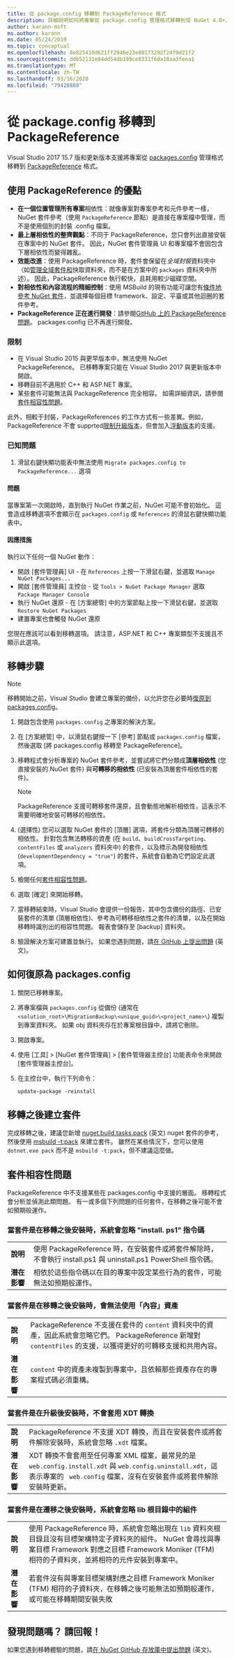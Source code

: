 ```yaml
---
title: 從 package.config 移轉到 PackageReference 格式
description: 詳細說明如何將專案從 package.config 管理格式移轉到受 NuGet 4.0+、VS2017 與 .NET Core 2.0 支援的 PackageReference
author: karann-msft
ms.author: karann
ms.date: 05/24/2019
ms.topic: conceptual
ms.openlocfilehash: 8e825410d621ff2946e23e80173292f24f9d21f2
ms.sourcegitcommit: ddb52131e84dd54db199ce8331f6da18aa3feea1
ms.translationtype: MT
ms.contentlocale: zh-TW
ms.lasthandoff: 03/16/2020
ms.locfileid: "79428888"
---
```

# <a name="migrate-from-packagesconfig-to-packagereference"></a>從 package.config 移轉到 PackageReference

Visual Studio 2017 15.7 版和更新版本支援將專案從 [packages.config](../reference/packages-config.md) 管理格式移轉到 [PackageReference](../consume-packages/Package-References-in-Project-Files.md) 格式。

## <a name="benefits-of-using-packagereference"></a>使用 PackageReference 的優點

* **在一個位置管理所有專案**相依性：就像專案對專案參考和元件參考一樣，NuGet 套件參考（使用 `PackageReference` 節點）是直接在專案檔中管理，而不是使用個別的封裝 .config 檔案。
* **最上層相依性的整齊觀點**：不同于 PackageReference，您只會列出直接安裝在專案中的 NuGet 套件。 因此，NuGet 套件管理員 UI 和專案檔不會因包含下層相依性而變得雜亂。
* **效能改進**：使用 PackageReference 時，套件會保留在*全域封裝*資料夾中（如[管理全域套件和](../consume-packages/managing-the-global-packages-and-cache-folders.md)快取資料夾，而不是在方案中的 `packages` 資料夾中所述）。 因此，PackageReference 執行較快，且耗用較少磁碟空間。
* **對相依性和內容流程的精細控制**：使用 MSBuild 的現有功能可讓您有[條件地參考 NuGet 套件](../consume-packages/Package-References-in-Project-Files.md#adding-a-packagereference-condition)，並選擇每個目標 framework、設定、平臺或其他迴圈的套件參考。
* **PackageReference 正在進行開發**：請參閱[GitHub 上的 PackageReference 問題](https://aka.ms/nuget-pr-improvements)。 packages.config 已不再進行開發。

### <a name="limitations"></a>限制

* 在 Visual Studio 2015 與更早版本中，無法使用 NuGet PackageReference。 已移轉專案只能在 Visual Studio 2017 與更新版本中開啟。
* 移轉目前不適用於 C++ 和 ASP.NET 專案。
* 某些套件可能無法與 PackageReference 完全相容。 如需詳細資訊，請參閱[套件相容性問題](#package-compatibility-issues)。

此外，相較于封裝，PackageReferences 的工作方式有一些差異。例如，PackageReference 不會 supprted[限制升級版本](../consume-packages/reinstalling-and-updating-packages.md#constraining-upgrade-versions)，但會加入[浮動版本](../consume-packages/package-references-in-project-files.md#floating-versions)的支援。

### <a name="known-issues"></a>已知問題

1. 滑鼠右鍵快顯功能表中無法使用 `Migrate packages.config to PackageReference...` 選項 

#### <a name="issue"></a>問題 
 
當專案第一次開啟時，直到執行 NuGet 作業之前，NuGet 可能不會初始化。 這會造成移轉選項不會顯示在 `packages.config` 或 `References` 的滑鼠右鍵快顯功能表中。 

#### <a name="workaround"></a>因應措施 

執行以下任何一個 NuGet 動作： 
* 開啟 [套件管理員] UI - 在 `References` 上按一下滑鼠右鍵，並選取 `Manage NuGet Packages...` 
* 開啟 [套件管理員] 主控台 - 從 `Tools > NuGet Package Manager` 選取 `Package Manager Console` 
* 執行 NuGet 還原 - 在 [方案總管] 中的方案節點上按一下滑鼠右鍵，並選取 `Restore NuGet Packages` 
* 建置專案也會觸發 NuGet 還原 

您現在應該可以看到移轉選項。 請注意，ASP.NET 和 C++ 專案類型不支援且不顯示此選項。 

## <a name="migration-steps"></a>移轉步驟

> [!Note]
> 移轉開始之前，Visual Studio 會建立專案的備份，以允許您在必要時[復原到 packages.config](#how-to-roll-back-to-packagesconfig)。

1. 開啟包含使用 `packages.config` 之專案的解決方案。

1. 在 [方案總管] 中，以滑鼠右鍵按一下 [參考] 節點或 `packages.config` 檔案，然後選取 [將 packages.config 移轉至 PackageReference]。

1. 移轉程式會分析專案的 NuGet 套件參考，並嘗試將它們分類成**頂層相依性** (您直接安裝的 NuGet 套件) 與**可轉移的相依性** (已安裝為頂層套件相依性的套件)。

   > [!Note]
   > PackageReference 支援可轉移套件還原，且會動態地解析相依性，這表示不需要明確地安裝可轉移的相依性。

1. (選擇性) 您可以選取 NuGet 套件的 [頂層] 選項，將套件分類為頂層可轉移的相依性。 針對包含無法轉移的資產 (在 `build`、`buildCrossTargeting`、`contentFiles` 或 `analyzers` 資料夾中) 的套件，以及標示為開發相依性 (`developmentDependency = "true"`) 的套件，系統會自動為它們設定此選項。

1. 檢閱任何[套件相容性問題](#package-compatibility-issues)。

1. 選取 [確定] 來開始移轉。

1. 當移轉結束時，Visual Studio 會提供一份報告，其中包含備份的路徑、已安裝套件的清單 (頂層相依性)、參考為可轉移相依性之套件的清單，以及在開始移轉時識別出的相容性問題。 報表會儲存至 [backup] 資料夾。

1. 驗證解決方案可建置並執行。 如果您遇到問題，請[在 GitHub 上提出問題](https://github.com/NuGet/Home/issues/) \(英文\)。

## <a name="how-to-roll-back-to-packagesconfig"></a>如何復原為 packages.config

1. 關閉已移轉專案。

1. 將專案檔與 `packages.config` 從備份 (通常在 `<solution_root>\MigrationBackup\<unique_guid>\<project_name>\`) 複製到專案資料夾。 如果 obj 資料夾存在於專案根目錄中，請將它刪除。

1. 開啟專案。

1. 使用 [工具] > [NuGet 套件管理員] > [套件管理器主控台] 功能表命令來開啟 [套件管理器主控台]。

1. 在主控台中，執行下列命令：

   ```ps
   update-package -reinstall
   ```

## <a name="create-a-package-after-migration"></a>移轉之後建立套件

完成移轉之後，建議您新增 [nuget.build.tasks.pack](https://www.nuget.org/packages/nuget.build.tasks.pack) \(英文\) nuget 套件的參考，然後使用 [msbuild -t:pack](../reference/msbuild-targets.md#pack-target) 來建立套件。 雖然在某些情況下，您可以使用 `dotnet.exe pack` 而不是 `msbuild -t:pack`，但不建議這麼做。

## <a name="package-compatibility-issues"></a>套件相容性問題

PackageReference 中不支援某些在 packages.config 中支援的層面。 移轉程式會分析並偵測此類問題。 有一或多個下列問題的任何套件，在移轉之後可能不會如預期般運作。

### <a name="installps1-scripts-are-ignored-when-the-package-is-installed-after-the-migration"></a>當套件是在移轉之後安裝時，系統會忽略 "install. ps1" 指令碼

| | |
| --- | --- |
| **說明** | 使用 PackageReference 時，在安裝套件或將套件解除時，不會執行 install.ps1 與 uninstall.ps1 PowerShell 指令碼。 |
| **潛在影響** | 相依於這些指令碼以在目的專案中設定某些行為的套件，可能無法如預期般運作。 |

### <a name="content-assets-are-not-available-when-the-package-is-installed-after-the-migration"></a>當套件是在移轉之後安裝時，會無法使用「內容」資產

| | |
| --- | --- |
| **說明** | PackageReference 不支援在套件的 `content` 資料夾中的資產，因此系統會忽略它們。 PackageReference 新增對 `contentFiles` 的支援，以獲得更好的可轉移支援和共用內容。  |
| **潛在影響** | `content` 中的資產未複製到專案中，且依賴那些資產存在的專案程式碼必須重構。  |

### <a name="xdt-transforms-are-not-applied-when-the-package-is-installed-after-the-upgrade"></a>當套件是在升級後安裝時，不會套用 XDT 轉換

| | |
| --- | --- |
| **說明** | PackageReference 不支援 XDT 轉換，而且在安裝套件或將套件解除安裝時，系統會忽略 `.xdt` 檔案。   |
| **潛在影響** | XDT 轉換不會套用至任何專案 XML 檔案，最常見的是 `web.config.install.xdt` 與 `web.config.uninstall.xdt`，這表示專案的 ` web.config` 檔案，沒有在安裝套件或將套件解除安裝時更新。 |

### <a name="assemblies-in-the-lib-root-are-ignored-when-the-package-is-installed-after-the-migration"></a>當套件是在遷移之後安裝時，系統會忽略 lib 根目錄中的組件

| | |
| --- | --- |
| **說明** | 使用 PackageReference 時，系統會忽略出現在 `lib` 資料夾根目錄且沒有目標架構特定子資料夾的組件。 NuGet 會尋找與專案目標 Framework 對應之目標 Framework Moniker (TFM) 相符的子資料夾，並將相符的元件安裝到專案中。 |
| **潛在影響** | 若套件沒有與專案目標架構對應之目標 Framework Moniker (TFM) 相符的子資料夾，在移轉之後可能無法如預期般運作，或可能在移轉期間安裝失敗 |

## <a name="found-an-issue-report-it"></a>發現問題嗎？ 請回報！

如果您遇到移轉體驗的問題，請[在 NuGet GitHub 存放庫中提出問題](https://github.com/NuGet/Home/issues/) \(英文\)。
